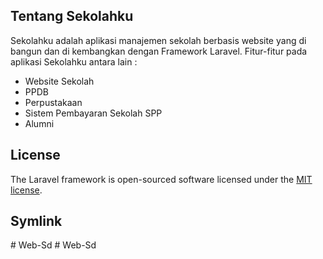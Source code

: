 ## Tentang Sekolahku

Sekolahku adalah aplikasi manajemen sekolah berbasis website yang di bangun dan di kembangkan dengan Framework Laravel. Fitur-fitur pada aplikasi Sekolahku antara lain :

- Website Sekolah
- PPDB
- Perpustakaan
- Sistem Pembayaran Sekolah SPP 
- Alumni

## License

The Laravel framework is open-sourced software licensed under the [MIT license](https://opensource.org/licenses/MIT).

## Symlink

<?php
$target  = '/home/yyusronb/public_html/anggota.yyusron.biz.id/storage/app/public';
$link    = '/home/yyusronb/public_html/anggota.yyusron.biz.id/public/storage';

symlink($target, $link);
?>
#   W e b - S d  
 #   W e b - S d  
 